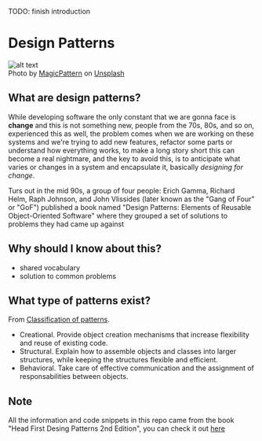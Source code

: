 TODO: finish introduction
# Design Patterns
![alt text](https://images.unsplash.com/photo-1605106250963-ffda6d2a4b32?ixid=MnwxMjA3fDB8MHxwaG90by1wYWdlfHx8fGVufDB8fHx8&ixlib=rb-1.2.1&auto=format&fit=crop&w=500&q=80)  
Photo by <a href="https://unsplash.com/@magicpattern?utm_source=unsplash&utm_medium=referral&utm_content=creditCopyText">MagicPattern</a> on <a href="https://unsplash.com/s/photos/design-patterns?utm_source=unsplash&utm_medium=referral&utm_content=creditCopyText">Unsplash</a>
## What are design patterns?
While developing software the only constant that we are gonna face is **change** and this is not something new, people from the 70s, 80s, and so on, experienced this as well, the problem comes when we are working on these systems and we're trying to add new features, refactor some parts or understand how everything works, to make a long story short this can become a real nightmare, and the key to avoid this, is to anticipate what varies or changes in a system and encapsulate it, basically *designing for change*.

Turs out in the mid 90s, a group of four people: Erich Gamma, Richard Helm, Raph Johnson, and John Vlissides (later known as the "Gang of Four" or "GoF") published a book named "Design Patterns: Elements of Reusable Object-Oriented Software" where they grouped a set of solutions to problems they had came up against

## Why should I know about this?
- shared vocabulary
- solution to common problems

## What type of patterns exist?  
From [Classification of patterns](https://refactoring.guru/design-patterns/classification).  
- Creational. Provide object creation mechanisms that increase flexibility and reuse of existing code.  
- Structural. Explain how to assemble objects and classes into larger structures, while keeping the structures flexible and efficient.  
- Behavioral. Take care of effective communication and the assignment of responsabilities between objects.


## Note
All the information and code snippets in this repo came from the book "Head First Desing Patterns 2nd Edition", you can check it out [here](https://learning.oreilly.com/library/view/head-first-design/9781492077992/)
